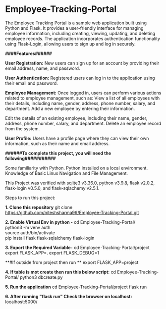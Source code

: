 

# Employee-Tracking-Portal

The Employee Tracking Portal is a sample web application built using Python and Flask. It provides a user-friendly interface for managing employee information, including creating, viewing, updating, and deleting employee records. The application incorporates authentication functionality using Flask-Login, allowing users to sign up and log in securely.

**####Features######**

**User Registration:** New users can sign up for an account by providing their email address, name, and password.

**User Authentication:** Registered users can log in to the application using their email and password.

**Employee Management:** Once logged in, users can perform various actions related to employee management, such as:
View a list of all employees with their details, including name, gender, address, phone number, salary, and department.
Add a new employee by entering their information.

Edit the details of an existing employee, including their name, gender, address, phone number, salary, and department.
Delete an employee record from the system.

**User Profile:** Users have a profile page where they can view their own information, such as their name and email address.


**######To complete this project, you will need the following###########**

Some familiarity with Python.
Python installed on a local environment.
Knowledge of Basic Linux Navigation and File Management.

This Project was verified with sqlite3 v3.36.0, python v3.9.8, flask v2.0.2, flask-login v0.5.0, and flask-sqlachemy v2.5.1.

Steps to run this project:

**1. Clone this repository**
git clone https://github.com/niteshsharma99/Employee-Tracking-Portal.git

**2. Enable Virtual Env in python -** 
cd Employee-Tracking-Portal/                                                                     
python3 -m venv auth                                                                     
source auth/bin/activate                                                                           
pip install flask flask-sqlalchemy flask-login

**3. Export the Required Variable-**
cd Employee-Tracking-Portal/project                                                                           
export FLASK_APP=.
export FLASK_DEBUG=1

**#If outside from project then run  **
export FLASK_APP=project

**4. If table is mot create then run this below script:**
cd Employee-Tracking-Portal/
python3 dbcreate.py

**5. Run the application**
cd Employee-Tracking-Portal/project
flask run 

**6. After running "flask run" Check the browser on localhost:**
localhost:5000/
